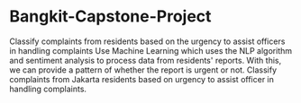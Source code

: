 # Bangkit-Capstone-Project
Classify complaints from residents based on the urgency to assist officers in handling complaints
Use Machine Learning which uses the NLP algorithm and sentiment analysis to process data from residents' reports. With this, we can provide a pattern of whether the report is urgent or not.
Classify complaints from Jakarta residents based on urgency to assist officer in handling complaints.
